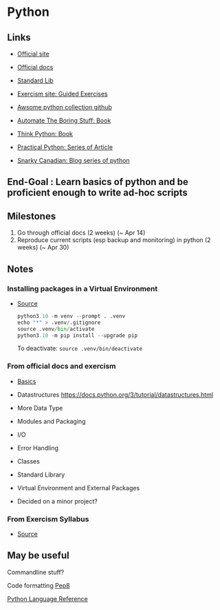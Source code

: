 ---
---

# Python

## Links

- [Official site](https://www.python.org/)

- [Official docs](https://docs.python.org/3/tutorial/index.html)

- [Standard Lib](https://docs.python.org/3/py-modindex.html)

- [Exercism site: Guided Exercises](https://exercism.org/tracks/python)

- [Awsome python collection github](https://github.com/vinta/awesome-python)

- [Automate The Boring Stuff: Book](https://automatetheboringstuff.com/2e/)

- [Think Python: Book](https://www.greenteapress.com/thinkpython/html/index.html)

- [Practical Python: Series of Article](https://dabeaz-course.github.io/practical-python/)

- [Snarky Canadian: Blog series of python](https://snarky.ca/)

## End-Goal : Learn basics of python and be proficient enough to write ad-hoc scripts

## Milestones

1. Go through official docs (2 weeks) (~ Apr 14)
2. Reproduce current scripts (esp backup and monitoring) in python (2 weeks) (~ Apr 30)

## Notes

### Installing packages in a Virtual Environment

- [Source](https://snarky.ca/a-quick-and-dirty-guide-on-how-to-install-packages-for-python/)

  ```python
  python3.10 -m venv --prompt . .venv
  echo "*" > .venv/.gitignore
  source .venv/bin/activate
  python3.10 -m pip install --upgrade pip
  ```

  To deactivate: `source .venv/bin/deactivate`

### From official docs and exercism

- [Basics](./python/basics.md)

- Datastructures https://docs.python.org/3/tutorial/datastructures.html

- More Data Type

- Modules and Packaging

- I/O

- Error Handling

- Classes

- Standard Library

- Virtual Environment and External Packages

- Decided on a minor project?

### From Exercism Syllabus

- [Source](https://exercism.org/tracks/python/concepts)

## May be useful

Commandline stuff?

Code formatting [Pep8](https://www.python.org/dev/peps/pep-0008)

[Python Language Reference](https://docs.python.org/3/reference/index.html)
